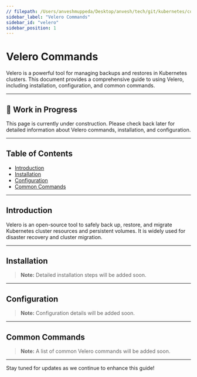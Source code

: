 ```yaml
---
// filepath: /Users/anveshmuppeda/Desktop/anvesh/tech/git/kubernetes/commands/velero/velero.md
sidebar_label: "Velero Commands"
sidebar_id: "velero"
sidebar_position: 1
---
```


# Velero Commands

Velero is a powerful tool for managing backups and restores in Kubernetes clusters. This document provides a comprehensive guide to using Velero, including installation, configuration, and common commands.

---

<div style={{ backgroundColor: '#f9f9f9', borderLeft: '4px solid #0078d4', padding: '1rem', margin: '1rem 0', borderRadius: '5px' }}>
    <h2 style={{ marginTop: 0 }}>🚧 Work in Progress</h2>
    <p>This page is currently under construction. Please check back later for detailed information about Velero commands, installation, and configuration.</p>
</div>

---

## Table of Contents
- [Introduction](#introduction)
- [Installation](#installation)
- [Configuration](#configuration)
- [Common Commands](#common-commands)

---

## Introduction
Velero is an open-source tool to safely back up, restore, and migrate Kubernetes cluster resources and persistent volumes. It is widely used for disaster recovery and cluster migration.

---

## Installation
> **Note:** Detailed installation steps will be added soon.

---

## Configuration
> **Note:** Configuration details will be added soon.

---

## Common Commands
> **Note:** A list of common Velero commands will be added soon.

---

Stay tuned for updates as we continue to enhance this guide!
